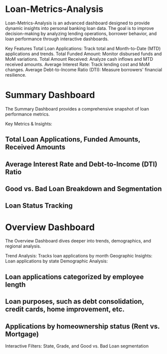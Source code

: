# Loan-Metrics-Analysis

Loan-Metrics-Analysis is an advanced dashboard designed to provide dynamic insights into personal banking loan data. The goal is to improve decision-making by analyzing lending operations, borrower behavior, and loan performance through interactive dashboards.

Key Features
Total Loan Applications: Track total and Month-to-Date (MTD) applications and trends.
Total Funded Amount: Monitor disbursed funds and MoM variations.
Total Amount Received: Analyze cash inflows and MTD received amounts.
Average Interest Rate: Track lending cost and MoM changes.
Average Debt-to-Income Ratio (DTI): Measure borrowers' financial resilience.

# Summary Dashboard

The Summary Dashboard provides a comprehensive snapshot of loan performance metrics.

Key Metrics & Insights:
## Total Loan Applications, Funded Amounts, Received Amounts
## Average Interest Rate and Debt-to-Income (DTI) Ratio
## Good vs. Bad Loan Breakdown and Segmentation
## Loan Status Tracking

# Overview Dashboard

The Overview Dashboard dives deeper into trends, demographics, and regional analysis.

Trend Analysis: Tracks loan applications by month
Geographic Insights: Loan applications by state
Demographic Analysis:
## Loan applications categorized by employee length
## Loan purposes, such as debt consolidation, credit cards, home improvement, etc.
## Applications by homeownership status (Rent vs. Mortgage)
Interactive Filters: State, Grade, and Good vs. Bad Loan segmentation
